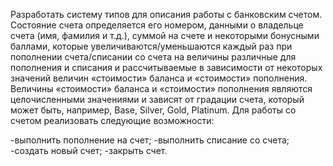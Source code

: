 Разработать систему типов для описания работы с банковским счетом. Состояние счета определяется его номером, 
данными о владельце счета (имя, фамилия и т.д.), суммой на счете и некоторыми бонусными баллами, которые увеличиваются/уменьшаются
каждый раз при пополнении счета/списании со счета на величины различные для пополнения и списания и рассчитываемые в зависимости от 
некоторых значений величин «стоимости» баланса и «стоимости» пополнения. Величины «стоимости» баланса и «стоимости» пополнения являются 
целочисленными значениями и зависят от градации счета, который может быть, например, Base, Silver, Gold, Platinum. Для работы со счетом
реализовать следующие возможности:

-выполнить пополнение на счет;
-выполнить списание со счета;
-создать новый счет;
-закрыть счет.
